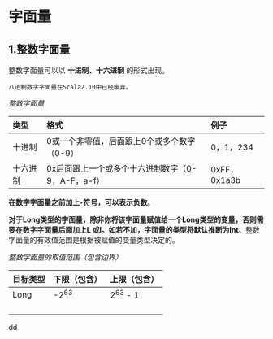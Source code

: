 字面量
================================================================================
## 1.整数字面量
整数字面量可以以 **十进制、十六进制** 的形式出现。
```
八进制数字字面量在Scala2.10中已经废弃。
```

*整数字面量*

| 类型 | 格式 | 例子 |
| :------------- | :------------- | :------------- |
| 十进制 | 0或一个非零值，后面跟上0个或多个数字（0-9） | 0，1，234 |
| 十六进制 | 0x后面跟上一个或多个十六进制数字（0-9，A-F，a-f） | 0xFF，0x1a3b |

**在数字字面量之前加上`-`符号，可以表示负数**。

**对于Long类型的字面量，除非你将该字面量赋值给一个Long类型的变量，否则需要在数字字面量后面加上L
或l。如若不加，字面量的类型将默认推断为Int**。整数字面量的有效值范围是根据被赋值的变量类型决定的。

*整数字面量的取值范围（包含边界）*

| 目标类型 | 下限（包含） | 上限（包含）|
| :------------- | :------------- | :------------ |
| Long | -2<sup>63</sup> | 2<sup>63</sup> - 1 |
|  |  |  |
|  |  |  |
|  |  |  |
|  |  |  |







































dd
